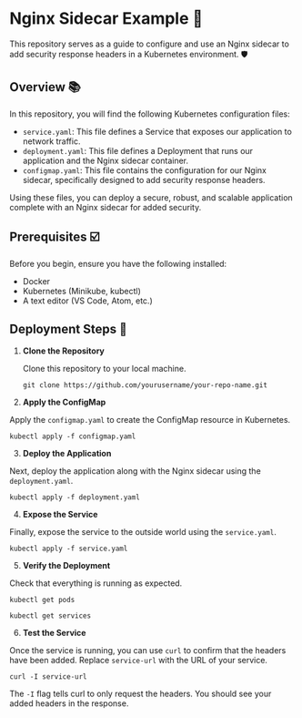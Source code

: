 # Nginx Sidecar Example 🚀

This repository serves as a guide to configure and use an Nginx sidecar to add security response headers in a Kubernetes environment. 🛡️

## Overview 📚

In this repository, you will find the following Kubernetes configuration files:

- `service.yaml`: This file defines a Service that exposes our application to network traffic.
- `deployment.yaml`: This file defines a Deployment that runs our application and the Nginx sidecar container.
- `configmap.yaml`: This file contains the configuration for our Nginx sidecar, specifically designed to add security response headers.

Using these files, you can deploy a secure, robust, and scalable application complete with an Nginx sidecar for added security.

## Prerequisites ☑️

Before you begin, ensure you have the following installed:

- Docker
- Kubernetes (Minikube, kubectl)
- A text editor (VS Code, Atom, etc.)

## Deployment Steps 🚀

1. **Clone the Repository** 
   
   Clone this repository to your local machine. 

   ```git clone https://github.com/yourusername/your-repo-name.git```

2. **Apply the ConfigMap**

Apply the `configmap.yaml` to create the ConfigMap resource in Kubernetes.

```kubectl apply -f configmap.yaml```

3. **Deploy the Application**

Next, deploy the application along with the Nginx sidecar using the `deployment.yaml`.

```kubectl apply -f deployment.yaml```

4. **Expose the Service**

Finally, expose the service to the outside world using the `service.yaml`.

```kubectl apply -f service.yaml```

5. **Verify the Deployment**

Check that everything is running as expected.

```kubectl get pods```

```kubectl get services```


6. **Test the Service**

Once the service is running, you can use `curl` to confirm that the headers have been added. Replace `service-url` with the URL of your service.

```curl -I service-url```

The `-I` flag tells curl to only request the headers. You should see your added headers in the response.
